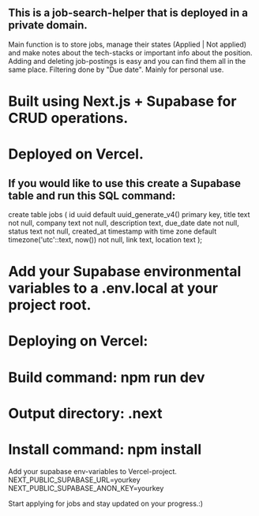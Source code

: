 ## This is a job-search-helper that is deployed in a private domain.
Main function is to store jobs, manage their states (Applied | Not applied) and make notes about the tech-stacks or important info about the position. 
Adding and deleting job-postings is easy and you can find them all in the same place. Filtering done by "Due date".
Mainly for personal use.



# Built using Next.js + Supabase for CRUD operations.

# Deployed on Vercel. 

## If you would like to use this create a Supabase table and run this SQL command:

create table jobs (
  id uuid default uuid_generate_v4() primary key,
  title text not null,
  company text not null,
  description text,
  due_date date not null,
  status text not null,
  created_at timestamp with time zone default timezone('utc'::text, now()) not null,
  link text,
  location text
);

# Add your Supabase environmental variables to a .env.local at your project root.

# Deploying on Vercel:
# Build command: npm run dev
# Output directory: .next
# Install command: npm install

Add your supabase env-variables to Vercel-project.
NEXT_PUBLIC_SUPABASE_URL=yourkey
NEXT_PUBLIC_SUPABASE_ANON_KEY=yourkey

Start applying for jobs and stay updated on your progress.:)









